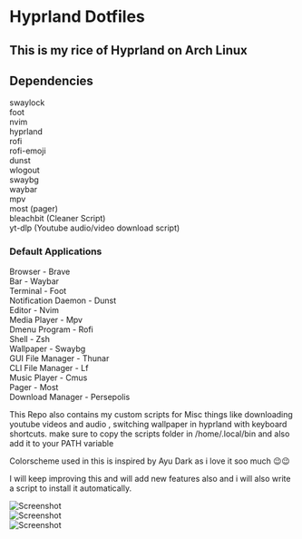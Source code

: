 # Hyprland Dotfiles  

## This is my rice of Hyprland on Arch Linux

## Dependencies  
swaylock  
foot  
nvim  
hyprland  
rofi  
rofi-emoji  
dunst  
wlogout  
swaybg  
waybar  
mpv  
most (pager)  
bleachbit (Cleaner Script)  
yt-dlp (Youtube audio/video download script)  

### Default Applications  

Browser - Brave  
Bar - Waybar  
Terminal - Foot  
Notification Daemon - Dunst  
Editor - Nvim  
Media Player - Mpv  
Dmenu Program - Rofi  
Shell - Zsh  
Wallpaper - Swaybg  
GUI File Manager - Thunar  
CLI File Manager - Lf  
Music Player  - Cmus  
Pager - Most  
Download Manager - Persepolis

This Repo also contains my custom scripts for Misc things like downloading youtube videos and audio , switching wallpaper in hyprland with keyboard shortcuts.
make sure to copy the scripts folder in /home/.local/bin and also add it to your PATH variable


Colorscheme used in this is inspired by Ayu Dark as i love it soo much 😉😉  

I will keep improving this and will add new features also and i will also write a script to install it automatically.  


![Screenshot](img1.png)  
![Screenshot](img2.png)  
![Screenshot](img3.png)  
